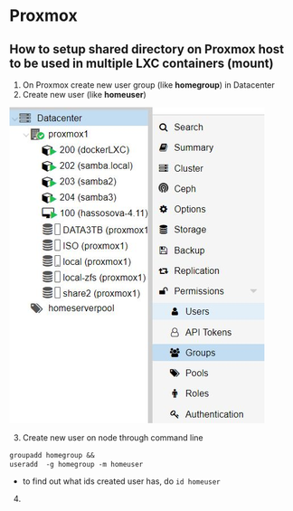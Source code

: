 # Proxmox

## How to setup shared directory on Proxmox host to be used in multiple LXC containers (mount)

1. On Proxmox create new user group (like **homegroup**) in Datacenter
2. Create new user (like **homeuser**)

![Proxmox user](images/Proxmox_user_group.jpg)

3. Create new user on node through command line 
```
groupadd homegroup &&
useradd  -g homegroup -m homeuser
```
- to find out what ids created user has, do `id homeuser`

4. 
